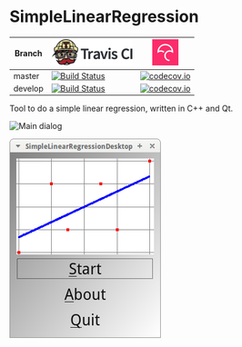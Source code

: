 # SimpleLinearRegression

Branch|[![Travis CI logo](TravisCI.png)](https://travis-ci.org)|[![Codecov logo](Codecov.png)](https://www.codecov.io)
---|---|---
master|[![Build Status](https://travis-ci.org/richelbilderbeek/SimpleLinearRegression.svg?branch=master)](https://travis-ci.org/richelbilderbeek/SimpleLinearRegression)|[![codecov.io](https://codecov.io/github/richelbilderbeek/SimpleLinearRegression/coverage.svg?branch=master)](https://codecov.io/github/richelbilderbeek/SimpleLinearRegression/branch/master)
develop|[![Build Status](https://travis-ci.org/richelbilderbeek/SimpleLinearRegression.svg?branch=develop)](https://travis-ci.org/richelbilderbeek/SimpleLinearRegression)|[![codecov.io](https://codecov.io/github/richelbilderbeek/SimpleLinearRegression/coverage.svg?branch=develop)](https://codecov.io/github/richelbilderbeek/SimpleLinearRegression/branch/develop)

Tool to do a simple linear regression, written in C++ and Qt.

![Main dialog](Screenshots/MainDdialog.png)

![Menu](Screenshots/Menu.png)